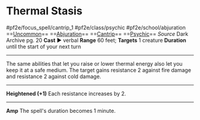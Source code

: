# Thermal Stasis
#pf2e/focus_spell/cantrip_1 #pf2e/class/psychic #pf2e/school/abjuration 
==[Uncommon](../../../../../TTRPGShare-Pathfinder-2E-Vault/rules/traits/uncommon.md)== ==[Abjuration](../../../../../TTRPGShare-Pathfinder-2E-Vault/rules/traits/abjuration.md)== ==[Cantrip](../../../../../TTRPGShare-Pathfinder-2E-Vault/rules/traits/cantrip.md)== ==[Psychic](../../../Traits/Psychic.md)==
*Source* Dark Archive pg. 20
**Cast** ► verbal
**Range** 60 feet; **Targets** 1 creature
**Duration** until the start of your next turn

---
The same abilities that let you raise or lower thermal energy also let you keep it at a safe medium. The target gains resistance 2 against fire damage and resistance 2 against cold damage.

<hr>

**Heightened (+1)** Each resistance increases by 2.

<hr>

**Amp** The spell's duration becomes 1 minute.